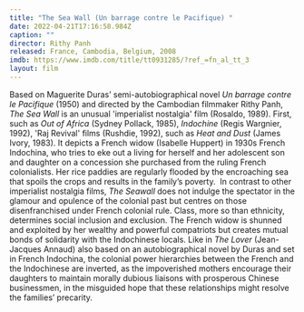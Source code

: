 ```yaml
---
title: "The Sea Wall (Un barrage contre le Pacifique) "
date: 2022-04-21T17:16:58.984Z
caption: ""
director: Rithy Panh
released: France, Cambodia, Belgium, 2008
imdb: https://www.imdb.com/title/tt0931285/?ref_=fn_al_tt_3
layout: film
---
```

Based on Maguerite Duras’ semi-autobiographical novel *Un barrage contre le Pacifique* (1950) and directed by the Cambodian filmmaker Rithy Panh, *The Sea Wall* is an unusual 'imperialist nostalgia' film (Rosaldo, 1989). First, such as *Out of Africa* (Sydney Pollack, 1985),  *Indochine* (Regis Wargnier, 1992),  'Raj Revival' films (Rushdie, 1992), such as *Heat and Dust* (James Ivory, 1983).  It depicts a French widow (Isabelle Huppert) in 1930s French Indochina, who tries to eke out a living for herself and her adolescent son and daughter on a concession she purchased from the ruling French colonialists. Her rice paddies are regularly flooded by the encroaching sea that spoils the crops and results in the family’s poverty.  In contrast to other imperialist nostalgia films, *The Seawall* does not indulge the spectator in the glamour and opulence of the colonial past but centres on those disenfranchised under French colonial rule. Class, more so than ethnicity, determines social inclusion and exclusion. The French widow is shunned and exploited by her wealthy and powerful compatriots but creates mutual bonds of solidarity with the Indochinese locals. Like in *The Lover* (Jean-Jacques Annaud) also based on an autobiographical novel by Duras and set in French Indochina, the colonial power hierarchies between the French and the Indochinese are inverted, as the impoverished mothers encourage their daughters to maintain morally dubious liaisons with prosperous Chinese businessmen, in the misguided hope that these relationships might resolve the families’ precarity.